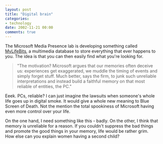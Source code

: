 ```yaml
---
layout: post
title: "Digital brain"
categories:
- technology
date: 2002-11-21 00:00
comments: true
---
```


<p>The Microsoft Media Presence lab is developing something called <a title="MyLifeBits" href="http://www.newscientist.com/news/news.jsp?id=ns99993084">MyLifeBits</a>, a multimedia database to store everything that ever happens to you. The idea is that you can then easily find what you're looking for.</p>

<blockquote>"The motivation? Microsoft argues that our memories often deceive us: experiences get exaggerated, we muddle the timing of events and simply forget stuff. Much better, says the firm, to junk such unreliable interpretations and instead build a faithful memory on that most reliable of entities, the PC."</blockquote>

<p>Eeek. PCs, reliable? I can just imagine the lawsuits when someone's whole life goes up in digital smoke. It would give a whole new meaning to Blue Screen of Death. Not the mention the total spookiness of Microsoft having even more control over your life.</p>

<p>On the one hand, I need something like this - badly. On the other, I think that memory is unreliable for a reason. If you couldn't suppress the bad things and promote the good things in your memory, life would be rather grim. How else can you explain women having a second child?</p>
